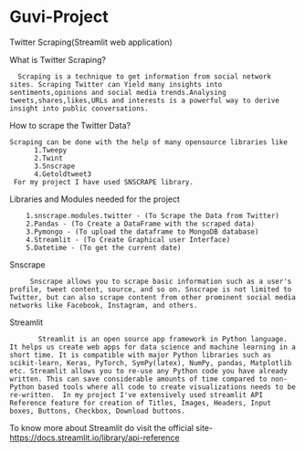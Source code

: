 # Guvi-Project
Twitter Scraping(Streamlit web application)

What is Twitter Scraping?

      Scraping is a technique to get information from social network sites. Scraping Twitter can Yield many insights into sentiments,opinions and social media trends.Analysing tweets,shares,likes,URLs and interests is a powerful way to derive insight into public conversations.
      
      
How to scrape the Twitter Data?

    Scraping can be done with the help of many opensource libraries like
          1.Tweepy
          2.Twint
          3.Snscrape
          4.Getoldtweet3
     For my project I have used SNSCRAPE library.     
     
Libraries and Modules needed for the project
 
        1.snscrape.modules.twitter - (To Scrape the Data from Twitter)
        2.Pandas - (To Create a DataFrame with the scraped data)
        3.Pymongo - (To upload the dataframe to MongoDB database)
        4.Streamlit - (To Create Graphical user Interface)
        5.Datetime - (To get the current date)
        
Snscrape

         Snscrape allows you to scrape basic information such as a user's profile, tweet content, source, and so on. Snscrape is not limited to Twitter, but can also scrape content from other prominent social media networks like Facebook, Instagram, and others.
         
Streamlit


           Streamlit is an open source app framework in Python language. It helps us create web apps for data science and machine learning in a short time. It is compatible with major Python libraries such as scikit-learn, Keras, PyTorch, SymPy(latex), NumPy, pandas, Matplotlib etc. Streamlit allows you to re-use any Python code you have already written. This can save considerable amounts of time compared to non-Python based tools where all code to create visualizations needs to be re-written.  In my project I've extensively used streamlit API Reference feature for creation of Titles, Images, Headers, Input boxes, Buttons, Checkbox, Download buttons.
To know more about Streamlit do visit the official site- https://docs.streamlit.io/library/api-reference

         
        
